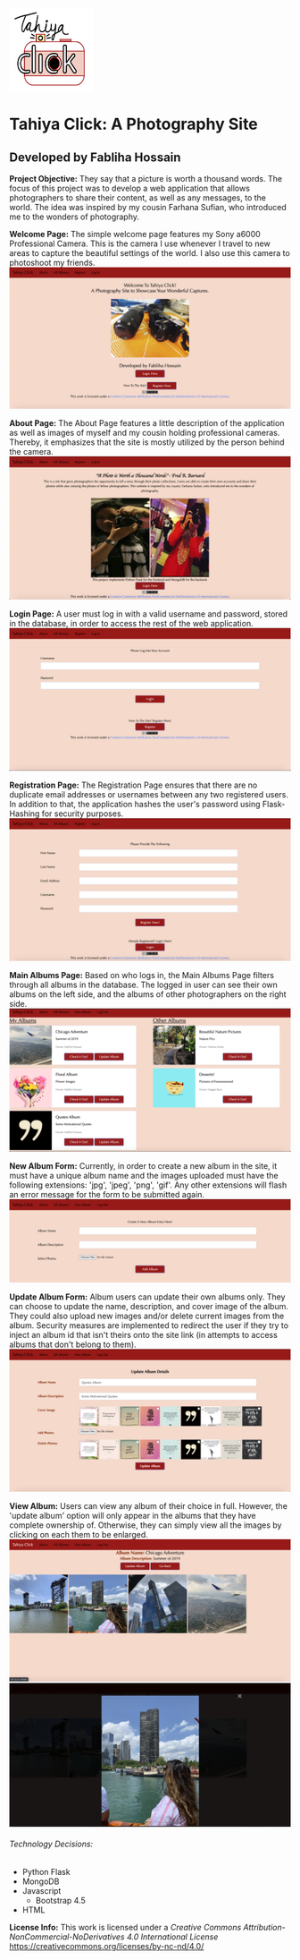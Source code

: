 <img src = "/application/static/site_images/tahiyaClickLogo.png" width = "150" height = "150"></img> 
# Tahiya Click: A Photography Site
## Developed by Fabliha Hossain

**Project Objective:** They say that a picture is worth a thousand words. The focus of this project was to develop a web application that allows photographers to share their content, as well as any messages, to the world. The idea was inspired by my cousin Farhana Sufian, who introduced me to the wonders of photography.

**Welcome Page:** 
The simple welcome page features my Sony a6000 Professional Camera. This is the camera I use whenever I travel to new areas to capture the beautiful settings of the world. I also use this camera to photoshoot my friends. 
![Scheme](application/static/site_images/Welcome_Page.png)

**About Page:** 
The About Page features a little description of the application as well as images of myself and my cousin holding professional cameras. Thereby, it emphasizes that the site is mostly utilized by the person behind the camera. 
![Scheme](application/static/site_images/About_Page.png)

**Login Page:** 
A user must log in with a valid username and password, stored in the database, in order to access the rest of the web application. 
![Scheme](application/static/site_images/Login_Page.png)

**Registration Page:** 
The Registration Page ensures that there are no duplicate email addresses or usernames between any two registered users. In addition to that, the application hashes the user's password using Flask-Hashing for security purposes. 
![Scheme](application/static/site_images/Registration_Page.png)

**Main Albums Page:** 
Based on who logs in, the Main Albums Page filters through all albums in the database. The logged in user can see their own albums on the left side, and the albums of other photographers on the right side. 
![Scheme](application/static/site_images/Main_Albums_Page.png)

**New Album Form:** 
Currently, in order to create a new album in the site, it must have a unique album name and the images uploaded must have the following extensions: 'jpg', 'jpeg', 'png', 'gif'. Any other extensions will flash an error message for the form to be submitted again. 
![Scheme](application/static/site_images/New_Album_Form.png)

**Update Album Form:** 
Album users can update their own albums only. They can choose to update the name, description, and cover image of the album. They could also upload new images and/or delete current images from the album. Security measures are implemented to redirect the user if they try to inject an album id that isn't theirs onto the site link (in attempts to access albums that don't belong to them). 
![Scheme](application/static/site_images/Update_Album_Form.png)

**View Album:** 
Users can view any album of their choice in full. However, the 'update album' option will only appear in the albums that they have complete ownership of. Otherwise, they can simply view all the images by clicking on each them to be enlarged. 
![Scheme](application/static/site_images/View_Album_Page.png)
![Scheme](application/static/site_images/Enlarge_Example.png)

###### Technology Decisions:
* Python Flask
* MongoDB 
* Javascript
	* Bootstrap 4.5
* HTML 

**License Info:** This work is licensed under a *Creative Commons Attribution-NonCommercial-NoDerivatives 4.0 International License*
https://creativecommons.org/licenses/by-nc-nd/4.0/
